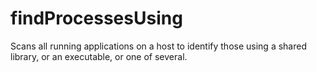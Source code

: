 # findProcessesUsing
Scans all running applications on a host to identify those using a shared library, or an executable, or one of several.
